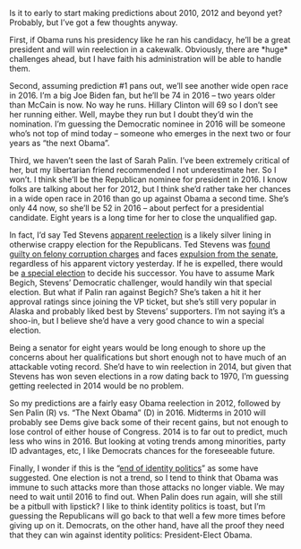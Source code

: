 Is it to early to start making predictions about 2010, 2012 and beyond
yet? Probably, but I’ve got a few thoughts anyway.

First, if Obama runs his presidency like he ran his candidacy, he’ll be
a great president and will win reelection in a cakewalk. Obviously,
there are \*huge\* challenges ahead, but I have faith his administration
will be able to handle them.

Second, assuming prediction \#1 pans out, we’ll see another wide open
race in 2016. I’m a big Joe Biden fan, but he’ll be 74 in 2016 – two
years older than McCain is now. No way he runs. Hillary Clinton will 69
so I don’t see her running either. Well, maybe they run but I doubt
they’d win the nomination. I’m guessing the Democratic nominee in 2016
will be someone who’s not top of mind today – someone who emerges in the
next two or four years as “the next Obama”.

Third, we haven’t seen the last of Sarah Palin. I’ve been extremely
critical of her, but my libertarian friend recommended I not
underestimate her. So I won’t. I think she’ll be the Republican nominee
for president in 2016. I know folks are talking about her for 2012, but
I think she’d rather take her chances in a wide open race in 2016 than
go up against Obama a second time. She’s only 44 now, so she’ll be 52 in
2016 – about perfect for a presidential candidate. Eight years is a long
time for her to close the unqualified gap.

In fact, I’d say Ted Stevens [apparent
reelection](http://www.cnn.com/ELECTION/2008/results/individual/#mapSAK)
is a likely silver lining in otherwise crappy election for the
Republicans. Ted Stevens was [found guilty on felony corruption
charges](http://www.nytimes.com/aponline/washington/AP-StevensTrial.html?_r=1&oref=slogin)
and faces [expulsion from the
senate](http://www.rollcall.com/news/29690-1.html), regardless of his
apparent victory yesterday. If he is expelled, there would be [a special
election](http://www.adn.com/ted-stevens/story/569836.html) to decide
his successor. You have to assume Mark Begich, Stevens’ Democratic
challenger, would handily win that special election. But what if Palin
ran against Begich? She’s taken a hit it her approval ratings since
joining the VP ticket, but she’s still very popular in Alaska and
probably liked best by Stevens’ supporters. I’m not saying it’s a
shoo-in, but I believe she’d have a very good chance to win a special
election.

Being a senator for eight years would be long enough to shore up the
concerns about her qualifications but short enough not to have much of
an attackable voting record. She’d have to win reelection in 2014, but
given that Stevens has won seven elections in a row dating back to 1970,
I’m guessing getting reelected in 2014 would be no problem.

So my predictions are a fairly easy Obama reelection in 2012, followed
by Sen Palin (R) vs. “The Next Obama” (D) in 2016. Midterms in 2010 will
probably see Dems give back some of their recent gains, but not enough
to lose control of either house of Congress. 2014 is to far out to
predict, much less who wins in 2016. But looking at voting trends among
minorities, party ID advantages, etc, I like Democrats chances for the
foreseeable future.

Finally, I wonder if this is the “[end of identity
politics](http://www.timesonline.co.uk/tol/comment/columnists/andrew_sullivan/article5013891.ece)”
as some have suggested. One election is not a trend, so I tend to think
that Obama was immune to such attacks more than those attacks no longer
viable. We may need to wait until 2016 to find out. When Palin does run
again, will she still be a pitbull with lipstick? I like to think
identity politics is toast, but I’m guessing the Republicans will go
back to that well a few more times before giving up on it. Democrats, on
the other hand, have all the proof they need that they can win against
identity politics: President-Elect Obama.

